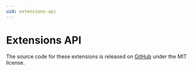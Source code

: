 ```yaml
---
uid: extensions-api
---
```


# Extensions API

The source code for these extensions is released on [GitHub](https://github.com/postsharp/Metalama.Extensions) under the MIT license.

